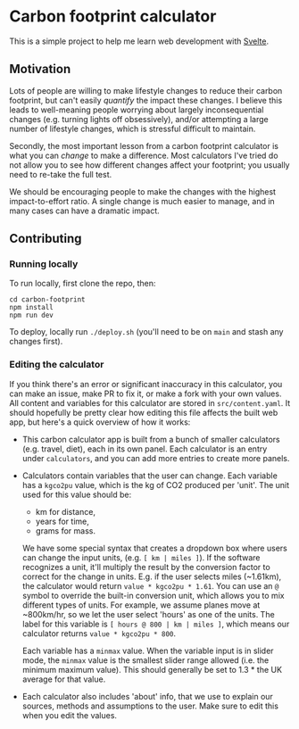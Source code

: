 # Carbon footprint calculator

This is a simple project to help me learn web development with [Svelte](https://svelte.dev/).

## Motivation

Lots of people are willing to make lifestyle changes to reduce their carbon
footprint, but can't easily _quantify_ the impact these changes. I believe this
leads to well-meaning people worrying about largely inconsequential changes
(e.g. turning lights off obsessively), and/or attempting a large number of
lifestyle changes, which is stressful difficult to maintain.

Secondly, the most important lesson from a carbon footprint calculator is what
you can _change_ to make a difference. Most calculators I've tried do not allow
you to see how different changes affect your footprint; you usually need to
re-take the full test.

We should be encouraging people to make the changes with the highest
impact-to-effort ratio. A single change is much easier to manage, and in many
cases can have a dramatic impact.

## Contributing

### Running locally

To run locally, first clone the repo, then:

```
cd carbon-footprint
npm install
npm run dev
```

To deploy, locally run `./deploy.sh` (you'll need to be on `main` and stash any changes first).

### Editing the calculator

If you think there's an error or significant inaccuracy in this calculator, you
can make an issue, make PR to fix it, or make a fork with your own values. All
content and variables for this calculator are stored in `src/content.yaml`. It
should hopefully be pretty clear how editing this file affects the built web
app, but here's a quick overview of how it works:

- This carbon calculator app is built from a bunch of smaller calculators (e.g.
  travel, diet), each in its own panel. Each calculator is an entry under
  `calculators`, and you can add more entries to create more panels.

- Calculators contain variables that the user can change. Each variable has a
  `kgco2pu` value, which is the kg of CO2 produced per 'unit'. The unit used for
  this value should be:
  - km for distance,
  - years for time,
  - grams for mass.

  We have some special syntax that creates a dropdown box where users can change
  the input units, (e.g. `[ km | miles ]`). If the software recognizes a unit,
  it'll multiply the result by the conversion factor to correct for the change
  in units. E.g. if the user selects miles (~1.61km), the calculator would
  return `value * kgco2pu * 1.61`. You can use an `@` symbol to override the
  built-in conversion unit, which allows you to mix different types of units.
  For example, we assume planes move at ~800km/hr, so we let the user select
  'hours' as one of the units. The label for this variable is
  `[ hours @ 800 | km | miles ]`, which means our calculator returns
  `value * kgco2pu * 800`.

  Each variable has a `minmax` value. When the variable input is in slider
  mode, the `minmax` value is the smallest slider range allowed (i.e. the
  minimum maximum value). This should generally be set to 1.3 * the UK average
  for that value.

- Each calculator also includes 'about' info, that we use to explain our
  sources, methods and assumptions to the user. Make sure to edit this when you
  edit the values.
